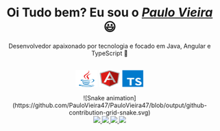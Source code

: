 <div align="center">
  <h1>Oi Tudo bem? Eu sou o <a href="https://www.linkedin.com/in/paulo-vieira-9670a9321/"><i>Paulo Vieira</i></a> 😃️</h1>
  <p>Desenvolvedor apaixonado por tecnologia e focado em Java, Angular e TypeScript 🚀</p>
</div>

<div align="center" valign="top"><br>
  <img align="center" alt="Java" height="40" width="50" src="https://raw.githubusercontent.com/devicons/devicon/master/icons/java/java-original.svg">
  <img align="center" alt="Angular" height="40" width="50" src="https://raw.githubusercontent.com/devicons/devicon/master/icons/angularjs/angularjs-original.svg">
  <img align="center" alt="TypeScript" height="40" width="50" src="https://raw.githubusercontent.com/devicons/devicon/master/icons/typescript/typescript-original.svg">
</div><br>

<div align="center">
  ![Snake animation](https://github.com/PauloVieira47/PauloVieira47/blob/output/github-contribution-grid-snake.svg)
</div>

<div align="center">
  <a href="https://www.instagram.com/paulo_vieira47/" target="_blank">
    <img src="https://img.shields.io/badge/-Instagram-%23E4405F?style=for-the-badge&logo=instagram&logoColor=white" target="_blank">
  </a>
  <a href="https://www.linkedin.com/in/paulo-vieira-9670a9321/" target="_blank">
    <img src="https://img.shields.io/badge/-LinkedIn-%230077B5?style=for-the-badge&logo=linkedin&logoColor=white" target="_blank">
  </a>
  <a href="https://www.facebook.com/perfil.php?id=100023813533278" target="_blank">
    <img src="https://img.shields.io/badge/-Facebook-%234267B2?style=for-the-badge&logo=facebook&logoColor=white" target="_blank">
  </a>
  <a href="https://twitter.com/PauloVieira47" target="_blank">
    <img src="https://img.shields.io/badge/-Twitter-%231DA1F2?style=for-the-badge&logo=twitter&logoColor=white" target="_blank">
  </a>
</div>
